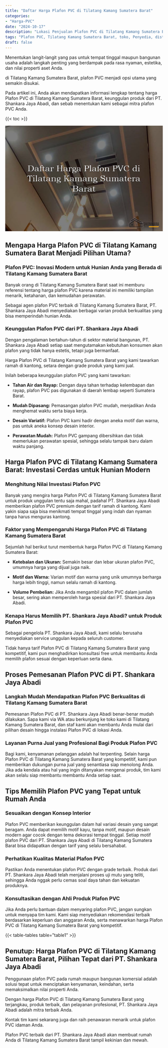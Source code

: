 ```yaml
---
title: "Daftar Harga Plafon PVC di Tilatang Kamang Sumatera Barat"
categories: 
- "Harga-PVC"
date: "2024-10-17"
description: "Lokasi Penjualan Plafon PVC di Tilatang Kamang Sumatera Barat bagi hunian, perkantoran, serta toko. Material terbaik, variasi motif, warna elegan, beserta jasa pemasangan oleh tenaga ahli profesional serta garansi resmi!|Layanan penjualan Plafon PVC di Tilatang Kamang Sumatera Barat untuk keperluan hunian, office, maupun gerai, dengan produk terbaik dan pemasangan oleh tenaga ahli profesional dan jaminan resmi.|Pilihan Plafon PVC di Tilatang Kamang Sumatera Barat yang terbukti bagi tempat tinggal, kantor, dan toko, bersama panel unggulan dan penempatan dikerjakan oleh tim ahli serta jaminan resmi.|Penyediaan Plafon PVC di Tilatang Kamang Sumatera Barat untuk tempat tinggal, perkantoran, dan gerai, dengan material terbaik dan penempatan oleh tenaga ahli ahli, disertai beserta garansi resmi.}"
tags: "Plafon PVC, Tilatang Kamang Sumatera Barat, toko, Penyedia, distributor"
draft: false
---
```


Menentukan langit-langit yang pas untuk tempat tinggal maupun bangunan usaha adalah langkah penting yang berdampak pada rasa nyaman, estetika, dan nilai properti aset Anda.

di Tilatang Kamang Sumatera Barat, plafon PVC menjadi opsi utama yang semakin disukai.

Pada artikel ini, Anda akan mendapatkan informasi lengkap tentang harga Plafon PVC di Tilatang Kamang Sumatera Barat, keunggulan produk dari PT. Shankara Jaya Abadi, dan sebab menentukan kami sebagai mitra plafon PVC Anda.

{{< toc >}}

![Daftar Harga Plafon PVC di Tilatang Kamang Sumatera Barat](/images/Harga-PVC/Daftar-Harga-Plafon-PVC-di-Tilatang-Kamang-Sumatera-Barat.png)


## Mengapa Harga Plafon PVC di Tilatang Kamang Sumatera Barat Menjadi Pilihan Utama?

### Plafon PVC: Inovasi Modern untuk Hunian Anda yang Berada di Tilatang Kamang Sumatera Barat

Banyak orang di Tilatang Kamang Sumatera Barat saat ini memburu referensi tentang harga plafon PVC karena material ini memiliki tampilan menarik, ketahanan, dan kemudahan perawatan.

Sebagai agen plafon PVC terbaik di Tilatang Kamang Sumatera Barat, PT. Shankara Jaya Abadi menyediakan berbagai varian produk berkualitas yang bisa memperindah hunian Anda.

### Keunggulan Plafon PVC dari PT. Shankara Jaya Abadi

Dengan pengalaman bertahun-tahun di sektor material bangunan, PT. Shankara Jaya Abadi setiap saat mengutamakan kebutuhan konsumen akan plafon yang tidak hanya estetis, tetapi juga bermanfaat.

Harga Plafon PVC di Tilatang Kamang Sumatera Barat yang kami tawarkan ramah di kantong, setara dengan grade produk yang kami jual.

Inilah beberapa keunggulan plafon PVC yang kami tawarkan:

- **Tahan Air dan Rayap:** Dengan daya tahan terhadap kelembapan dan rayap, plafon PVC pas digunakan di daerah lembap seperti Sumatera Barat.

- **Mudah Dipasang:** Pemasangan plafon PVC mudah, menjadikan Anda menghemat waktu serta biaya kerja.

- **Desain Variatif:** Plafon PVC kami hadir dengan aneka motif dan warna, pas untuk aneka konsep desain interior.

- **Perawatan Mudah:** Plafon PVC gampang dibersihkan dan tidak memerlukan perawatan spesial, sehingga selalu tampak baru dalam waktu panjang.

## Harga Plafon PVC di Tilatang Kamang Sumatera Barat: Investasi Cerdas untuk Hunian Modern

### Menghitung Nilai Investasi Plafon PVC

Banyak yang mengira harga Plafon PVC di Tilatang Kamang Sumatera Barat untuk produk unggulan tentu saja mahal, padahal PT. Shankara Jaya Abadi memberikan plafon PVC premium dengan tarif ramah di kantong. Kami yakin siapa saja bisa menikmati tempat tinggal yang indah dan nyaman tanpa harus menguras kantong.

### Faktor yang Mempengaruhi Harga Plafon PVC di Tilatang Kamang Sumatera Barat

Sejumlah hal berikut turut membentuk harga Plafon PVC di Tilatang Kamang Sumatera Barat:

- **Ketebalan dan Ukuran:** Semakin besar dan lebar ukuran plafon PVC, umumnya harga yang dijual juga naik.

- **Motif dan Warna:** Varian motif dan warna yang unik umumnya berharga harga lebih tinggi, namun selalu ramah di kantong.

- **Volume Pembelian:** Jika Anda mengambil plafon PVC dalam jumlah besar, sering akan memperoleh harga spesial dari PT. Shankara Jaya Abadi.

### Kenapa Harus Memilih PT. Shankara Jaya Abadi? untuk Produk Plafon PVC

Sebagai pengelola PT. Shankara Jaya Abadi, kami selalu berusaha menyediakan service unggulan kepada seluruh customer.

Tidak hanya tarif Plafon PVC di Tilatang Kamang Sumatera Barat yang kompetitif, kami pun menghadirkan konsultasi free untuk membantu Anda memilih plafon sesuai dengan keperluan serta dana.

## Proses Pemesanan Plafon PVC di PT. Shankara Jaya Abadi

### Langkah Mudah Mendapatkan Plafon PVC Berkualitas di Tilatang Kamang Sumatera Barat

Pemesanan Plafon PVC di PT. Shankara Jaya Abadi benar-benar mudah dilakukan. Sapa kami via WA atau berkunjung ke toko kami di Tilatang Kamang Sumatera Barat, dan staf kami akan membantu Anda mulai dari pilihan desain hingga instalasi Plafon PVC di lokasi Anda.

### Layanan Purna Jual yang Profesional Bagi Produk Plafon PVC

Bagi kami, kenyamanan pelanggan adalah hal terpenting. Selain harga Plafon PVC di Tilatang Kamang Sumatera Barat yang kompetitif, kami pun memberikan dukungan purna jual yang senantiasa siap menolong Anda. Jika ada kendala atau hal yang ingin ditanyakan mengenai produk, tim kami akan selalu siap membantu membantu Anda setiap saat.

## Tips Memilih Plafon PVC yang Tepat untuk Rumah Anda

### Sesuaikan dengan Konsep Interior

Plafon PVC memberikan keunggulan dalam hal variasi desain yang sangat beragam. Anda dapat memilih motif kayu, tanpa motif, maupun desain modern agar cocok dengan tema dekorasi tempat tinggal. Setiap motif plafon PVC dari PT. Shankara Jaya Abadi di Tilatang Kamang Sumatera Barat bisa didapatkan dengan tarif yang selalu bersahabat.

### Perhatikan Kualitas Material Plafon PVC

Pastikan Anda menentukan plafon PVC dengan grade terbaik. Produk dari PT. Shankara Jaya Abadi telah menjalani proses uji mutu yang teliti, sehingga Anda nggak perlu cemas soal daya tahan dan kekuatan produknya.

### Konsultasikan dengan Ahli Produk Plafon PVC

Jika Anda perlu bantuan dalam menyaring plafon PVC, jangan sungkan untuk menyapa tim kami. Kami siap menyediakan rekomendasi terbaik berdasarkan keperluan dan anggaran Anda, serta menawarkan harga Plafon PVC di Tilatang Kamang Sumatera Barat yang kompetitif.

{{< table-tables table="table1" >}}

## Penutup: Harga Plafon PVC di Tilatang Kamang Sumatera Barat, Pilihan Tepat dari PT. Shankara Jaya Abadi

Penggunaan plafon PVC pada rumah maupun bangunan komersial adalah solusi tepat untuk menciptakan kenyamanan, keindahan, serta memaksimalkan nilai properti Anda.

Dengan harga Plafon PVC di Tilatang Kamang Sumatera Barat yang terjangkau, produk terbaik, dan pelayanan profesional, PT. Shankara Jaya Abadi adalah mitra terbaik Anda.

Kontak tim kami sekarang juga dan raih penawaran menarik untuk plafon PVC idaman Anda.

Plafon PVC terbaik dari PT. Shankara Jaya Abadi akan membuat rumah Anda di Tilatang Kamang Sumatera Barat tampil kekinian dan mewah.